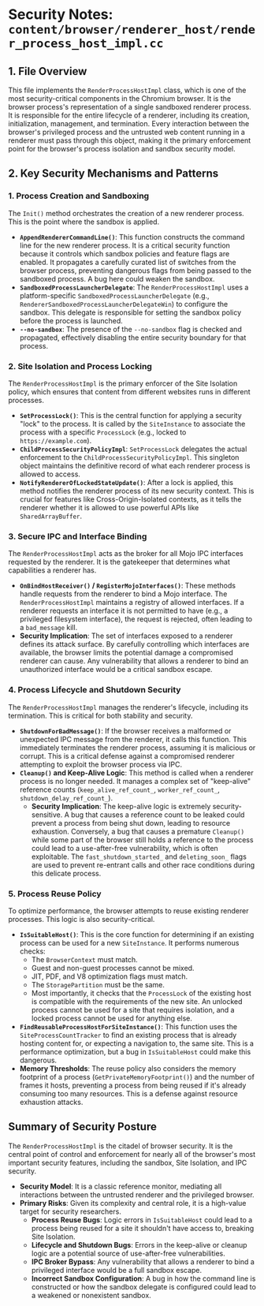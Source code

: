 # Security Notes: `content/browser/renderer_host/render_process_host_impl.cc`

## 1. File Overview

This file implements the `RenderProcessHostImpl` class, which is one of the most security-critical components in the Chromium browser. It is the browser process's representation of a single sandboxed renderer process. It is responsible for the entire lifecycle of a renderer, including its creation, initialization, management, and termination. Every interaction between the browser's privileged process and the untrusted web content running in a renderer must pass through this object, making it the primary enforcement point for the browser's process isolation and sandbox security model.

## 2. Key Security Mechanisms and Patterns

### 1. Process Creation and Sandboxing

The `Init()` method orchestrates the creation of a new renderer process. This is the point where the sandbox is applied.

-   **`AppendRendererCommandLine()`**: This function constructs the command line for the new renderer process. It is a critical security function because it controls which sandbox policies and feature flags are enabled. It propagates a carefully curated list of switches from the browser process, preventing dangerous flags from being passed to the sandboxed process. A bug here could weaken the sandbox.
-   **`SandboxedProcessLauncherDelegate`**: The `RenderProcessHostImpl` uses a platform-specific `SandboxedProcessLauncherDelegate` (e.g., `RendererSandboxedProcessLauncherDelegateWin`) to configure the sandbox. This delegate is responsible for setting the sandbox policy before the process is launched.
-   **`--no-sandbox`**: The presence of the `--no-sandbox` flag is checked and propagated, effectively disabling the entire security boundary for that process.

### 2. Site Isolation and Process Locking

The `RenderProcessHostImpl` is the primary enforcer of the Site Isolation policy, which ensures that content from different websites runs in different processes.

-   **`SetProcessLock()`**: This is the central function for applying a security "lock" to the process. It is called by the `SiteInstance` to associate the process with a specific `ProcessLock` (e.g., locked to `https://example.com`).
-   **`ChildProcessSecurityPolicyImpl`**: `SetProcessLock` delegates the actual enforcement to the `ChildProcessSecurityPolicyImpl`. This singleton object maintains the definitive record of what each renderer process is allowed to access.
-   **`NotifyRendererOfLockedStateUpdate()`**: After a lock is applied, this method notifies the renderer process of its new security context. This is crucial for features like Cross-Origin-Isolated contexts, as it tells the renderer whether it is allowed to use powerful APIs like `SharedArrayBuffer`.

### 3. Secure IPC and Interface Binding

The `RenderProcessHostImpl` acts as the broker for all Mojo IPC interfaces requested by the renderer. It is the gatekeeper that determines what capabilities a renderer has.

-   **`OnBindHostReceiver()` / `RegisterMojoInterfaces()`**: These methods handle requests from the renderer to bind a Mojo interface. The `RenderProcessHostImpl` maintains a registry of allowed interfaces. If a renderer requests an interface it is not permitted to have (e.g., a privileged filesystem interface), the request is rejected, often leading to a `bad_message` kill.
-   **Security Implication**: The set of interfaces exposed to a renderer defines its attack surface. By carefully controlling which interfaces are available, the browser limits the potential damage a compromised renderer can cause. Any vulnerability that allows a renderer to bind an unauthorized interface would be a critical sandbox escape.

### 4. Process Lifecycle and Shutdown Security

The `RenderProcessHostImpl` manages the renderer's lifecycle, including its termination. This is critical for both stability and security.

-   **`ShutdownForBadMessage()`**: If the browser receives a malformed or unexpected IPC message from the renderer, it calls this function. This immediately terminates the renderer process, assuming it is malicious or corrupt. This is a critical defense against a compromised renderer attempting to exploit the browser process via IPC.
-   **`Cleanup()` and Keep-Alive Logic**: This method is called when a renderer process is no longer needed. It manages a complex set of "keep-alive" reference counts (`keep_alive_ref_count_`, `worker_ref_count_`, `shutdown_delay_ref_count_`).
    -   **Security Implication**: The keep-alive logic is extremely security-sensitive. A bug that causes a reference count to be leaked could prevent a process from being shut down, leading to resource exhaustion. Conversely, a bug that causes a premature `Cleanup()` while some part of the browser still holds a reference to the process could lead to a use-after-free vulnerability, which is often exploitable. The `fast_shutdown_started_` and `deleting_soon_` flags are used to prevent re-entrant calls and other race conditions during this delicate process.

### 5. Process Reuse Policy

To optimize performance, the browser attempts to reuse existing renderer processes. This logic is also security-critical.

-   **`IsSuitableHost()`**: This is the core function for determining if an existing process can be used for a new `SiteInstance`. It performs numerous checks:
    -   The `BrowserContext` must match.
    -   Guest and non-guest processes cannot be mixed.
    -   JIT, PDF, and V8 optimization flags must match.
    -   The `StoragePartition` must be the same.
    -   Most importantly, it checks that the `ProcessLock` of the existing host is compatible with the requirements of the new site. An unlocked process cannot be used for a site that requires isolation, and a locked process cannot be used for anything else.
-   **`FindReusableProcessHostForSiteInstance()`**: This function uses the `SiteProcessCountTracker` to find an existing process that is already hosting content for, or expecting a navigation to, the same site. This is a performance optimization, but a bug in `IsSuitableHost` could make this dangerous.
-   **Memory Thresholds**: The reuse policy also considers the memory footprint of a process (`GetPrivateMemoryFootprint()`) and the number of frames it hosts, preventing a process from being reused if it's already consuming too many resources. This is a defense against resource exhaustion attacks.

## Summary of Security Posture

The `RenderProcessHostImpl` is the citadel of browser security. It is the central point of control and enforcement for nearly all of the browser's most important security features, including the sandbox, Site Isolation, and IPC security.

-   **Security Model**: It is a classic reference monitor, mediating all interactions between the untrusted renderer and the privileged browser.
-   **Primary Risks**: Given its complexity and central role, it is a high-value target for security researchers.
    -   **Process Reuse Bugs**: Logic errors in `IsSuitableHost` could lead to a process being reused for a site it shouldn't have access to, breaking Site Isolation.
    -   **Lifecycle and Shutdown Bugs**: Errors in the keep-alive or cleanup logic are a potential source of use-after-free vulnerabilities.
    -   **IPC Broker Bypass**: Any vulnerability that allows a renderer to bind a privileged interface would be a full sandbox escape.
    -   **Incorrect Sandbox Configuration**: A bug in how the command line is constructed or how the sandbox delegate is configured could lead to a weakened or nonexistent sandbox.